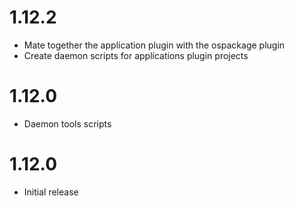1.12.2
==================

* Mate together the application plugin with the ospackage plugin
* Create daemon scripts for applications plugin projects
 
1.12.0
==================

* Daemon tools scripts

1.12.0
==================

* Initial release

